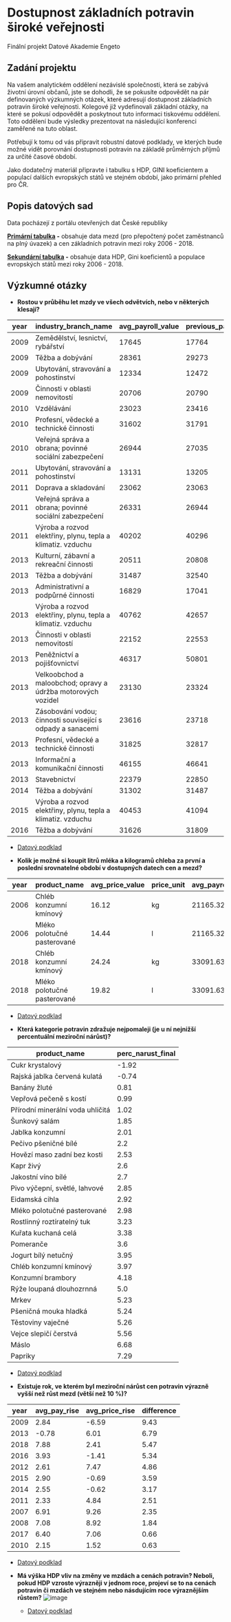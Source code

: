 # Dostupnost základních potravin široké veřejnosti
Finální projekt Datové Akademie Engeto
## Zadání projektu
Na vašem analytickém oddělení nezávislé společnosti, která se zabývá životní úrovní občanů, jste se dohodli, že se pokusíte odpovědět na pár definovaných výzkumných otázek, které adresují dostupnost základních potravin široké veřejnosti. Kolegové již vydefinovali základní otázky, na které se pokusí odpovědět a poskytnout tuto informaci tiskovému oddělení. Toto oddělení bude výsledky prezentovat na následující konferenci zaměřené na tuto oblast.

Potřebují k tomu od vás připravit robustní datové podklady, ve kterých bude možné vidět porovnání dostupnosti potravin na základě průměrných příjmů za určité časové období.

Jako dodatečný materiál připravte i tabulku s HDP, GINI koeficientem a populací dalších evropských států ve stejném období, jako primární přehled pro ČR.
## Popis datových sad
Data pocházejí z portálu otevřených dat České republiky

**[Primární tabulka](/primary_table.sql) -** obsahuje data mezd (pro přepočtený počet zaměstnanců na plný úvazek) a cen základních potravin mezi roky 2006 - 2018.

**[Sekundární tabulka](/secondary_table.sql) -** obsahuje data HDP, Gini koeficientů a populace evropských států mezi roky 2006 - 2018.

## Výzkumné otázky

- **Rostou v průběhu let mzdy ve všech odvětvích, nebo v některých klesají?**

|year|industry_branch_name|avg_payroll_value|previous_payroll|is_rising|
|----|--------------------|-----------------|----------------|---------|
|2009|Zemědělství, lesnictví, rybářství|17645|17764|0|
|2009|Těžba a dobývání|28361|29273|0|
|2009|Ubytování, stravování a pohostinství|12334|12472|0|
|2009|Činnosti v oblasti nemovitostí|20706|20790|0|
|2010|Vzdělávání|23023|23416|0|
|2010|Profesní, vědecké a technické činnosti|31602|31791|0|
|2010|Veřejná správa a obrana; povinné sociální zabezpečení|26944|27035|0|
|2011|Ubytování, stravování a pohostinství|13131|13205|0|
|2011|Doprava a skladování|23062|23063|0|
|2011|Veřejná správa a obrana; povinné sociální zabezpečení|26331|26944|0|
|2011|Výroba a rozvod elektřiny, plynu, tepla a klimatiz. vzduchu|40202|40296|0|
|2013|Kulturní, zábavní a rekreační činnosti|20511|20808|0|
|2013|Těžba a dobývání|31487|32540|0|
|2013|Administrativní a podpůrné činnosti|16829|17041|0|
|2013|Výroba a rozvod elektřiny, plynu, tepla a klimatiz. vzduchu|40762|42657|0|
|2013|Činnosti v oblasti nemovitostí|22152|22553|0|
|2013|Peněžnictví a pojišťovnictví|46317|50801|0|
|2013|Velkoobchod a maloobchod; opravy a údržba motorových vozidel|23130|23324|0|
|2013|Zásobování vodou; činnosti související s odpady a sanacemi|23616|23718|0|
|2013|Profesní, vědecké a technické činnosti|31825|32817|0|
|2013|Informační a komunikační činnosti|46155|46641|0|
|2013|Stavebnictví|22379|22850|0|
|2014|Těžba a dobývání|31302|31487|0|
|2015|Výroba a rozvod elektřiny, plynu, tepla a klimatiz. vzduchu|40453|41094|0|
|2016|Těžba a dobývání|31626|31809|0|

   - [Datový podklad](/q1.sql)

- **Kolik je možné si koupit litrů mléka a kilogramů chleba za první a poslední srovnatelné období v dostupných datech cen a mezd?**

|year|product_name|avg_price_value|price_unit|avg_payroll|units_per_payroll|
|----|------------|---------------|----------|-----------|-----------------|
|2006|Chléb konzumní kmínový|16.12|kg|21165.32|1312.99 kg|
|2006|Mléko polotučné pasterované|14.44|l|21165.32|1465.74 l|
|2018|Chléb konzumní kmínový|24.24|kg|33091.63|1365.17 kg|
|2018|Mléko polotučné pasterované|19.82|l|33091.63|1669.61 l|

  - [Datový podklad](/q2.sql)
    
- **Která kategorie potravin zdražuje nejpomaleji (je u ní nejnižší percentuální meziroční nárůst)?**

|product_name|perc_narust_final|
|------------|-----------------|
|Cukr krystalový|-1.92|
|Rajská jablka červená kulatá|-0.74|
|Banány žluté|0.81|
|Vepřová pečeně s kostí|0.99|
|Přírodní minerální voda uhličitá|1.02|
|Šunkový salám|1.85|
|Jablka konzumní|2.01|
|Pečivo pšeničné bílé|2.2|
|Hovězí maso zadní bez kosti|2.53|
|Kapr živý|2.6|
|Jakostní víno bílé|2.7|
|Pivo výčepní, světlé, lahvové|2.85|
|Eidamská cihla|2.92|
|Mléko polotučné pasterované|2.98|
|Rostlinný roztíratelný tuk|3.23|
|Kuřata kuchaná celá|3.38|
|Pomeranče|3.6|
|Jogurt bílý netučný|3.95|
|Chléb konzumní kmínový|3.97|
|Konzumní brambory|4.18|
|Rýže loupaná dlouhozrnná|5.0|
|Mrkev|5.23|
|Pšeničná mouka hladká|5.24|
|Těstoviny vaječné|5.26|
|Vejce slepičí čerstvá|5.56|
|Máslo|6.68|
|Papriky|7.29|


  - [Datový podklad](/q3.sql)
    
- **Existuje rok, ve kterém byl meziroční nárůst cen potravin výrazně vyšší než růst mezd (větší než 10 %)?**

|year|avg_pay_rise|avg_price_rise|difference|
|----|------------|--------------|----------|
|2009|2.84|-6.59|9.43|
|2013|-0.78|6.01|6.79|
|2018|7.88|2.41|5.47|
|2016|3.93|-1.41|5.34|
|2012|2.61|7.47|4.86|
|2015|2.90|-0.69|3.59|
|2014|2.55|-0.62|3.17|
|2011|2.33|4.84|2.51|
|2007|6.91|9.26|2.35|
|2008|7.08|8.92|1.84|
|2017|6.40|7.06|0.66|
|2010|2.15|1.52|0.63|


  - [Datový podklad](q4.sql)
    
- **Má výška HDP vliv na změny ve mzdách a cenách potravin? Neboli, pokud HDP vzroste výrazněji v jednom roce, projeví se to na cenách potravin či mzdách ve stejném nebo násdujícím roce výraznějším růstem?**
![image](https://github.com/JanPelisek/SQL_project_engeto_2023/assets/52496899/2a2e2364-2bc6-49e4-bc32-985d4fea9f88)
  - [Datový podklad](q5.sql)
